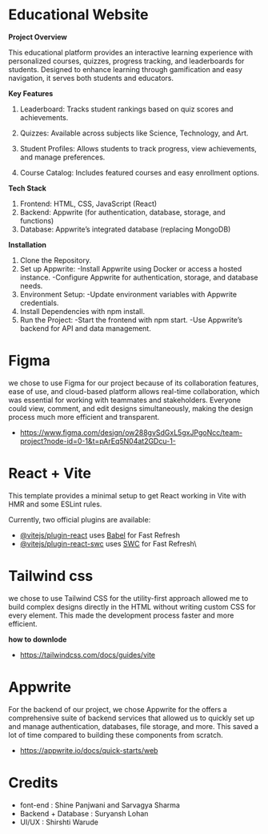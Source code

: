 # Educational Website

**Project Overview**

This educational platform provides an interactive learning experience with personalized courses, quizzes, progress tracking, and leaderboards for students. Designed to enhance learning through gamification and easy navigation, it serves both students and educators.

**Key Features**

   1. Leaderboard: Tracks student rankings based on quiz scores and achievements.
  
   2. Quizzes: Available across subjects like Science, Technology, and Art.
   
   3. Student Profiles: Allows students to track progress, view achievements, and manage preferences.
   
   4. Course Catalog: Includes featured courses and easy enrollment options.

**Tech Stack**
1. Frontend: HTML, CSS, JavaScript (React)
2. Backend: Appwrite (for authentication, database, storage, and functions)
3. Database: Appwrite’s integrated database (replacing MongoDB)
   
**Installation**
1. Clone the Repository.
2. Set up Appwrite:
     -Install Appwrite using Docker or access a hosted instance.
     -Configure Appwrite for authentication, storage, and database needs.
3. Environment Setup:
   -Update environment variables with Appwrite credentials.
4. Install Dependencies with npm install.
5. Run the Project:
    -Start the frontend with npm start.
    -Use Appwrite’s backend for API and data management.

# Figma
we chose to use Figma for our project because of its collaboration features, ease of use, and  cloud-based platform allows real-time collaboration, which was essential for working with teammates and stakeholders. Everyone could view, comment, and edit designs simultaneously, making the design process much more efficient and transparent.

 - https://www.figma.com/design/ow288gvSdGxL5gxJPgoNcc/team-project?node-id=0-1&t=pArEq5N04at2GDcu-1-
 
# React + Vite

This template provides a minimal setup to get React working in Vite with HMR and some ESLint rules.

Currently, two official plugins are available:

- [@vitejs/plugin-react](https://github.com/vitejs/vite-plugin-react/blob/main/packages/plugin-react/README.md) uses [Babel](https://babeljs.io/) for Fast Refresh
- [@vitejs/plugin-react-swc](https://github.com/vitejs/vite-plugin-react-swc) uses [SWC](https://swc.rs/) for Fast Refresh\
  
# Tailwind css
 we chose to use Tailwind CSS for the utility-first approach allowed me to build complex designs directly in the HTML without writing custom CSS for every element. This made the development process faster and more efficient.
 
   **how to downlode**
   
   - https://tailwindcss.com/docs/guides/vite



# Appwrite
For the backend of our project, we chose Appwrite for the offers a comprehensive suite of backend services that allowed us to quickly set up and manage authentication, databases, file storage, and more. This saved a lot of time compared to building these components from scratch.

- https://appwrite.io/docs/quick-starts/web

# Credits
  
  - font-end : Shine Panjwani and Sarvagya Sharma
  - Backend + Database : Suryansh Lohan
  - UI/UX : Shirshti Warude
